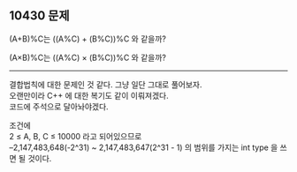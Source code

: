 ## 10430 문제

(A+B)%C는 ((A%C) + (B%C))%C 와 같을까?

(A×B)%C는 ((A%C) × (B%C))%C 와 같을까?

---
결합법칙에 대한 문제인 것 같다. 그냥 일단 그대로 풀어보자.<br>
오랜만이라 C++ 에 대한 복기도 같이 이뤄져겠다.<br>
코드에 주석으로 달아놔야겠다.

조건에 <br>
2 ≤ A, B, C ≤ 10000 라고 되어있으므로<br>
–2,147,483,648(-2^31) ~ 2,147,483,647(2^31 - 1) 의 범위를 가지는 int type 을 쓰면 될 것이다.
